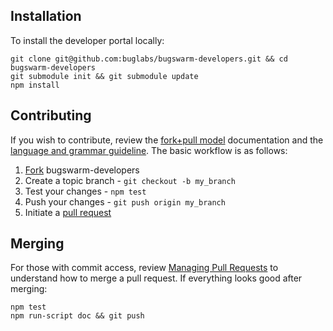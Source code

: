 Installation
------------

  To install the developer portal locally:

    git clone git@github.com:buglabs/bugswarm-developers.git && cd bugswarm-developers
    git submodule init && git submodule update
    npm install

Contributing
------------

  If you wish to contribute, review the [fork+pull model][fork_pull_model] documentation and the [language and grammar guideline][wiki].
  The basic workflow is as follows:

  1. [Fork][forking] bugswarm-developers
  2. Create a topic branch - `git checkout -b my_branch`
  3. Test your changes - `npm test`
  4. Push your changes - `git push origin my_branch`
  5. Initiate a [pull request][initiating_pull_requests]

Merging
-------

  For those with commit access, review [Managing Pull Requests][managing_pull_requests] to understand how to merge a pull request.
  If everything looks good after merging:
  
    npm test
    npm run-script doc && git push

[wiki]: https://github.com/buglabs/bugswarm-developers/wiki
[forking]: http://help.github.com/forking/
[issues]: http://github.com/buglabs/bugswarm-developers/issues
[initiating_pull_requests]: http://help.github.com/send-pull-requests#initiating_the_pull_request
[managing_pull_requests]: http://help.github.com/send-pull-requests#managing_pull_requests
[fork_pull_model]: http://help.github.com/send-pull-requests/
